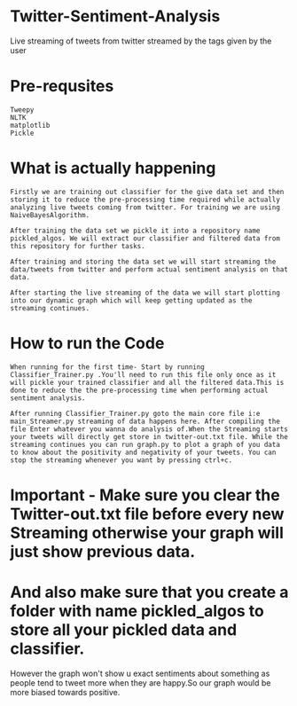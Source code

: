 # Twitter-Sentiment-Analysis

Live streaming of tweets from twitter streamed by the tags given by the user
# Pre-requsites

    Tweepy
    NLTK
    matplotlib
    Pickle

# What is actually happening

    Firstly we are training out classifier for the give data set and then storing it to reduce the pre-processing time required while actually analyzing live tweets coming from twitter. For training we are using NaiveBayesAlgorithm.

    After training the data set we pickle it into a repository name pickled_algos. We will extract our classifier and filtered data from this repository for further tasks.

    After training and storing the data set we will start streaming the data/tweets from twitter and perform actual sentiment analysis on that data.

    After starting the live streaming of the data we will start plotting into our dynamic graph which will keep getting updated as the streaming continues.

# How to run the Code

    When running for the first time- Start by running Classifier_Trainer.py .You'll need to run this file only once as it will pickle your trained classifier and all the filtered data.This is done to reduce the the pre-processing time when performing actual sentiment analysis.

    After running Classifier_Trainer.py goto the main core file i:e main_Streamer.py streaming of data happens here. After compiling the file Enter whatever you wanna do analysis of.When the Streaming starts your tweets will directly get store in twitter-out.txt file. While the streaming continues you can run graph.py to plot a graph of you data to know about the positivity and negativity of your tweets. You can stop the streaming whenever you want by pressing ctrl+c.

# Important - Make sure you clear the Twitter-out.txt file before every new Streaming otherwise your graph will just show previous data.
# And also make sure that you create a folder with name pickled_algos to store all your pickled data and classifier.

However the graph won't show u exact sentiments about something as people tend to tweet more when they are happy.So our graph would be more biased towards positive.
